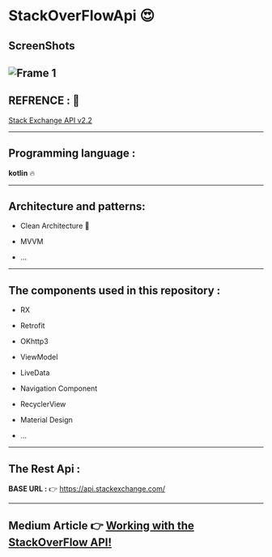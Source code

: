 # StackOverFlowApi  :heart_eyes:

## ScreenShots 
![Frame 1](https://user-images.githubusercontent.com/26750131/94846433-ff685880-042d-11eb-9e75-2bf1e12ae6d9.png)
----


## REFRENCE : :dizzy:

[Stack Exchange API v2.2](https://api.stackexchange.com/)


------



## Programming language :

**kotlin** :fire:


-----



## Architecture and patterns:

- Clean Architecture  :imp:

- MVVM

- ...


------




## The components used in this repository :

- RX 

- Retrofit

- OKhttp3

- ViewModel

- LiveData

- Navigation Component

- RecyclerView

- Material Design

- ...



------




## The Rest Api :

**BASE URL :** :point_right: https://api.stackexchange.com/


---


## Medium Article :point_right: [Working with the StackOverFlow API!](https://medium.com/@sanaebadi97/working-with-the-stackoverflow-api-bc55d2d919b5)





  
  







